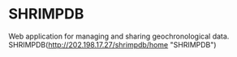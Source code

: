 SHRIMPDB
===
Web application for managing and sharing geochronological data.  <br>
SHRIMPDB(http://202.198.17.27/shrimpdb/home "SHRIMPDB")<br>

